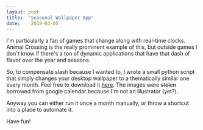 ```yaml
---
layout: post
title:  "Seasonal Wallpaper App"
date:    2019-03-05
---
```


I'm particularly a fan of games that change along with real-time clocks. Animal Crossing is the really prominent example of this, but outside games I don't know if there's a ton of dynamic applications that have that dash of flavor over the year and seasons.

So, to compensate slash because I wanted to, I wrote a small python script that simply changes your desktop wallpaper to a thematically similar one every month. Feel free to download it [here](https://github.com/AlinaWithAFace/seasonal-desktop-wallpapers). The images were ~~stolen~~ borrowed from google calendar because I'm not an illustrator (yet?).

Anyway you can either run it once a month manually, or throw a shortcut into a place to automate it.

Have fun!